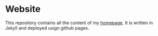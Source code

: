 # Website

This repository contains all the content of my [homepage](http://alexanderknop.github.io/). 
It is written in Jekyll and deployed usign github pages. 
